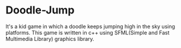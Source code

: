 # Doodle-Jump
It's a kid game in which a doodle keeps jumping high in the sky using platforms.
This game is written in c++ using SFML(Simple and Fast Multimedia Library) graphics library.
